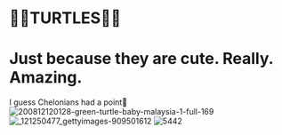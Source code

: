 # 🐢🐢TURTLES🐢🐢
# Just because they are cute. Really. Amazing.
I guess Chelonians had a point🐢
![200812120128-green-turtle-baby-malaysia-1-full-169](https://user-images.githubusercontent.com/95470369/144928176-238b2948-960d-4c21-904e-f3494b32c7b4.jpg)
![_121250477_gettyimages-909501612](https://user-images.githubusercontent.com/95470369/144928182-569de947-194f-477a-b971-ee3dafe4666d.jpg)
![5442](https://user-images.githubusercontent.com/95470369/144928183-8d17ed37-0523-4b63-bdf6-423a052cdfe6.jpg)
